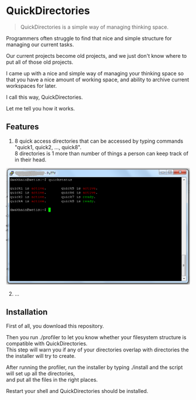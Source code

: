 # QuickDirectories

> QuickDirectories is a simple way of managing thinking space.

Programmers often struggle to find that nice and simple structure for managing our current tasks. 

Our current projects become old projects, and we just don't know where to put all of those old projects.

I came up with a nice and simple way of managing your thinking space so that you have a nice amount of working space, 
and ability to archive current workspaces for later.

I call this way, QuickDirectories.

Let me tell you how it works.

## Features
1. 8 quick access directories that can be accessed by typing commands "quick1, quick2, ..., quick8". <br />
8 directories is 1 more than number of things a person can keep track of in their head.

![screenshot](gallery/0000.png)

2. ...

## Installation

First of all, you download this repository.

Then you run ./profiler to let you know whether your filesystem structure is compatible with QuickDirectories. <br />
This step will warn you if any of your directories overlap with directories the the installer will try to create.

After running the profiler, run the installer by typing ./install and the script will set up all the directories, <br />
and put all the files in the right places.

Restart your shell and QuickDirectories should be installed.



